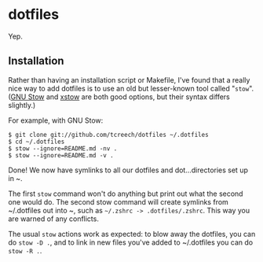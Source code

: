 # dotfiles
Yep.

## Installation
Rather than having an installation script or Makefile, I've found that a really nice way to add dotfiles is to use an old but lesser-known tool called "`stow`". ([GNU Stow](https://www.gnu.org/software/stow) and [xstow](http://xstow.sourceforge.net/) are both good options, but their syntax differs slightly.)

For example, with GNU Stow:

```
$ git clone git://github.com/tcreech/dotfiles ~/.dotfiles
$ cd ~/.dotfiles
$ stow --ignore=README.md -nv .
$ stow --ignore=README.md -v .
```
Done! We now have symlinks to all our dotfiles and dot...directories set up in ~.

The first `stow` command won't do anything but print out what the second one would do. The second stow command will create symlinks from ~/.dotfiles out into ~, such as `~/.zshrc -> .dotfiles/.zshrc`. This way you are warned of any conflicts.

The usual `stow` actions work as expected: to blow away the dotfiles, you can do `stow -D .`, and to link in new files you've added to ~/.dotfiles you can do `stow -R .`.
